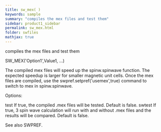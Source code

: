 ```yaml
---
title: sw_mex( )
keywords: sample
summary: "compiles the mex files and test them"
sidebar: product1_sidebar
permalink: sw_mex.html
folder: swfiles
mathjax: true
---
```

  compiles the mex files and test them
 
  SW_MEX('Option1',Value1, ...)
 
  The compiled mex files will speed up the spinw.spinwave function. The
  expected speedup is larger for smaller magnetic unit cells. Once the mex
  files are compiled, use the swpref.setpref('usemex',true) command to
  switch to mex in spinw.spinwave.
 
  Options:
 
  test      If true, the compiled .mex files will be tested. Default is
            false.
  swtest    If true, 3 spin wave calculation will run with and without .mex
            files and the results will be compared. Default is false.
 
  See also SWPREF.
 
